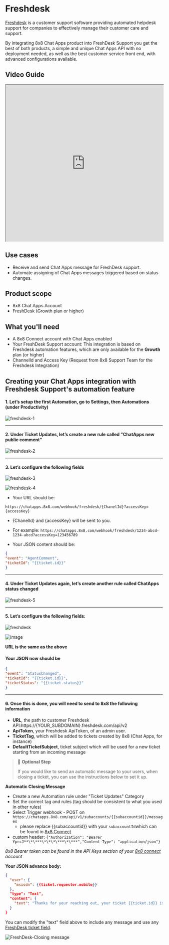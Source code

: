 # Freshdesk

[Freshdesk](https://freshdesk.com/eu/) is a customer support software providing automated helpdesk support for companies to effectively manage their customer care and support.

By integrating 8x8 Chat Apps product into FreshDesk Support you get the best of both products, a simple and unique Chat Apps API with no deployment needed, as well as the best customer service front end, with advanced configurations available.

## Video Guide

<iframe
  src="https://www.youtube.com/embed/FtlzyUCvdbQ?si=NbvBX4oZdg0rbqzS"
  height="500px"
  width="100%"
  allow="picture-in-picture; web-share"
  allowFullScreen>
</iframe>
  
## Use cases

* Receive and send Chat Apps message for FreshDesk support.
* Automate assigning of Chat Apps messages triggered based on status changes.

## Product scope

* 8x8 Chat Apps Account
* FreshDesk (Growth plan or higher)

## What you'll need

* A 8x8 Connect account with Chat Apps enabled
* Your FreshDesk Support account: This integration is based on Freshdesk automation features, which are only available for the **Growth** plan (or higher)
* ChannelId and Access Key (Request from 8x8 Support Team for the Freshdesk Integration)

## Creating your Chat Apps integration with Freshdesk Support's automation feature

#### 1. Let’s setup the first Automation, go to Settings, then Automations (under Productivity)

![freshdesk-1](../images/9371e52-Freshdesk_1.png "Freshdesk 1.png")

---

#### 2. Under Ticket Updates, let’s create a new rule called "ChatApps new public comment"

![freshdesk-2](../images/a44c114-Freshdesk_2.png "Freshdesk 2.png")

---

#### 3. Let’s configure the following fields

![freshdesk-3](../images/fac82d0-Freshdesk_3.png "Freshdesk 3.png")

![freshdesk-4](../images/e5dc813-Freshdesk_Config_1.png "Freshdesk 4.png")

* Your URL should be:  

`https://chatapps.8x8.com/webhook/freshdesk/{ChanelId}?accessKey={accessKey}`

* {ChanelId} and {accessKey} will be sent to you.
* For example: `https://chatapps.8x8.com/webhook/freshdesk/1234-abcd-1234-abcd?accessKey=123456789`

* Your JSON content should be:

```json
{ 
"event": "AgentComment", 
"ticketId": "{{ticket.id}}"
}

```

---

#### 4. Under Ticket Updates again, let’s create another rule called **ChatApps status changed**

![freshdesk-5](../images/f5616ff-Freshdesk_5.png "Freshdesk 5.png")

---

#### **5. Let’s configure the following fields:**

![freshdesk](../images/bb87138-Freshdesk_6.png "Freshdesk 6.png")

![image](../images/b7dd8a1-Screenshot_2021-04-30_at_4.09.27_PM.png "Screenshot 2021-04-30 at 4.09.27 PM.png")

**URL is the same as the above**

#### Your JSON now should be

```json
{
"event": "StatusChanged", 
"ticketId": "{{ticket.id}}", 
"ticketStatus": "{{ticket.status}}"
}

```

---

#### 6. Once this is done, you will need to send to 8x8 the following information

* **URL**, the path to customer Freshdesk API:https://{YOUR_SUBDOMAIN}.freshdesk.com/api/v2
* **ApiToken**, your Freshdesk ApiToken, of an admin user.
* **TicketTag**, which will be added to tickets created by 8x8 (Chat Apps, for instance)
* **DefaultTicketSubject**, ticket subject which will be used for a new ticket starting from an incoming message

> 📘 **Optional Step**
>
> If you would like to send an automatic message to your users, when closing a ticket, you can use the instructions below to set it up.
>
>

 **Automatic Closing Message**

* Create a new Automation rule under "Ticket Updates" Category
* Set the correct tag and rules (tag should be consistent to what you used in other rules)
* Select Trigger webhook - POST on `https://chatapps.8x8.com/api/v1/subaccounts/{{subaccountid}}/messages`
  * please replace {{subaccountid}} with your `subaccountId`which can be found in [8x8 Connect](https://connect.8x8.com/messaging/api-keys)
* custom header: `{"Authorization": "Bearer YprcJ**\*\***\*\*\*\***\*\***","Content-Type": "application/json"}`  

*8x8 Bearer token can be found in the API Keys section of your [8x8 connect](https://connect.8x8.com) account*

**Your JSON advance body:**

```json
{
  "user": {
    "msisdn": {{ticket.requester.mobile}}
  },
  "type": "Text",
  "content": {
    "text": "Thanks for your reaching out, your ticket {{ticket.id}} is now closed"
  }
}

```

You can modify the "text" field above to include any message and use any [FreshDesk ticket field](https://support.freshdesk.com/en/support/solutions/articles/52630-understanding-dynamic-content-and-placeholders).

![FreshDesk-Closing message](../images/5dd454a-FreshDesk-Closing_message.jpg "FreshDesk-Closing message.jpg")
